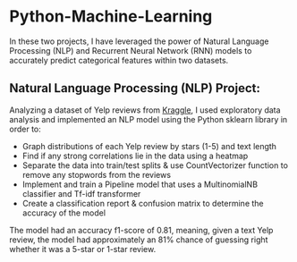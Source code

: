 # Python-Machine-Learning

In these two projects, I have leveraged the power of Natural Language Processing (NLP) and Recurrent Neural Network (RNN) models to accurately predict categorical features within two datasets.

## Natural Language Processing (NLP) Project:
Analyzing a dataset of Yelp reviews from [Kraggle](https://www.kaggle.com/c/yelp-recsys-2013), I used exploratory data analysis and implemented an NLP model using the Python sklearn library in order to:
* Graph distributions of each Yelp review by stars (1-5) and text length
* Find if any strong correlations lie in the data using a heatmap
* Separate the data into train/test splits & use CountVectorizer function to remove any stopwords from the reviews
* Implement and train a Pipeline model that uses a MultinomialNB classifier and Tf-idf transformer
* Create a classification report & confusion matrix to determine the accuracy of the model

The model had an accuracy f1-score of 0.81, meaning, given a text Yelp review, the model had approximately an 81% chance of guessing right whether it was a 5-star or 1-star review.

